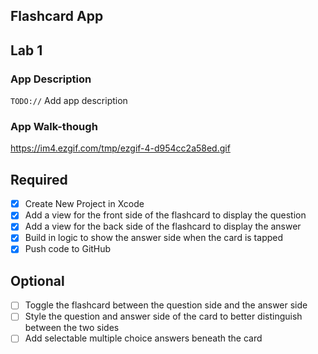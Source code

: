 ## Flashcard App

 
## Lab 1

### App Description
`TODO://` Add app description

### App Walk-though


https://im4.ezgif.com/tmp/ezgif-4-d954cc2a58ed.gif


## Required
- [X] Create New Project in Xcode
- [X] Add a view for the front side of the flashcard to display the question
- [X] Add a view for the back side of the flashcard to display the answer
- [X] Build in logic to show the answer side when the card is tapped
- [X] Push code to GitHub
## Optional
- [ ] Toggle the flashcard between the question side and the answer side
- [ ] Style the question and answer side of the card to better distinguish between the two sides
- [ ] Add selectable multiple choice answers beneath the card
